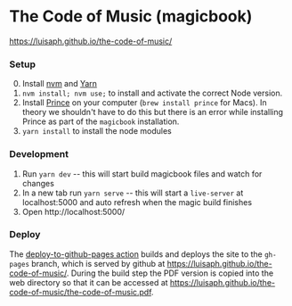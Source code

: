 # The Code of Music (magicbook)

https://luisaph.github.io/the-code-of-music/

### Setup

0. Install [nvm](https://github.com/nvm-sh/nvm) and [Yarn](https://yarnpkg.com/)
1. `nvm install; nvm use;` to install and activate the correct Node version.
2. Install [Prince](https://www.princexml.com/) on your computer (`brew install prince` for Macs). In theory we shouldn't have to do this but there is an error while installing Prince as part of the `magicbook` installation.
3. `yarn install` to install the node modules

### Development

1. Run `yarn dev` -- this will start build magicbook files and watch for changes
2. In a new tab run `yarn serve` -- this will start a `live-server` at localhost:5000 and auto refresh when the magic build finishes
3. Open http://localhost:5000/

### Deploy

The [deploy-to-github-pages action](https://github.com/luisaph/the-code-of-music/blob/master/.github/workflows/deploy-to-gh-pages.yml) builds and deploys the site to the `gh-pages` branch, which is served by github at https://luisaph.github.io/the-code-of-music/. During the build step the PDF version is copied into the web directory so that it can be accessed at https://luisaph.github.io/the-code-of-music/the-code-of-music.pdf.

